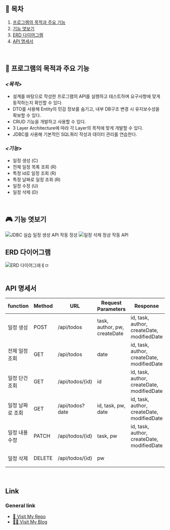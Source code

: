 ## 📜 목차   

1. [프로그램의 목적과 주요 기능](#🔧-프로그램의-목적과-주요-기능)   
2. [기능 엿보기](#🎮-기능-엿보기)   
3. [ERD 다이어그램](#ERD-다이어그램)
4. [API 명세서](#API+명세서)

<br>

## 🔧 프로그램의 목적과 주요 기능  
### *<목적>*
- 설계를 바탕으로 작성한 프로그램의 API를 실행하고 테스트하며 요구사항에 맞게 동작하는지 확인할 수 있다.
- DTO를 사용해 Entity의 민감 정보를 숨기고, 내부 DB구조 변경 시 유지보수성을 확보할 수 있다.
- CRUD 기능을 개발하고 사용할 수 있다.
- 3 Layer Architecture에 따라 각 Layer의 목적에 맞게 개발할 수 있다.
- JDBC를 사용해 기본적인 SQL쿼리 작성과 데이터 관리를 연습한다.

### *<기능>* 
- 일정 생성 (C)
- 전체 일정 목록 조회 (R)
- 특정 id로 일정 조회 (R)
- 특정 날짜로 일정 조회 (R)
- 일정 수정 (U)
- 일정 삭제 (D)

<br>


## 🎮 기능 엿보기
![JDBC 실습 일정 생성 API 작동 정상](https://github.com/user-attachments/assets/8cb2f8db-02ad-4b2e-a413-ede249265441)
![일정 삭제 정상 작동 API](https://github.com/user-attachments/assets/319f9e09-05b3-4eb2-a795-59da0fcd9ca9)
<br>


## ERD 다이어그램

![ERD 다이어그래ㅔㅁ](https://github.com/user-attachments/assets/ee3032ef-6ac3-4c7d-836d-5c69f9a41792)  
<br>   

  
## API 명세서   


| function | Method | URL | Request Parameters | Response | Description |
| ------ | --- | --- | --- | ---| --- | 
| 일정 생성 | POST | /api/todos | task, author, pw, createDate | id, task, author, createDate, modifiedDate | 새로운 일정 생성 |
| 전체 일정 조회 | GET | /api/todos | date | id, task, author, createDate, modifiedDate | 모든 일정을 목록으로 조회 | 
| 일정 단건 조회 | GET | /api/todos/{id} | id | id, task, author, createDate, modifiedDate | 특정 ID의 일정 정보 조회 |
| 일정 날짜로 조회  | GET | /api/todos?date | id, task, pw, date | id, task, author, createDate, modifiedDate | 특정 날짜의 일정 정보 조회 |
| 일정 내용 수정 | PATCH | /api/todos/{id} | task, pw | id, task, author, createDate, modifiedDate | 특정 ID의 일정 내용만 수정 |
| 일정 삭제 | DELETE | /api/todos/{id} | pw | | 특정 ID의 일정 삭제


<br>   

   
## Link   
### General link
- [🚗 Visit My Repo](https://github.com/KyeongranMun?tab=repositories)   
- [🙋‍♂️ Visit My Blog](https://austindynasty.tistory.com/)
